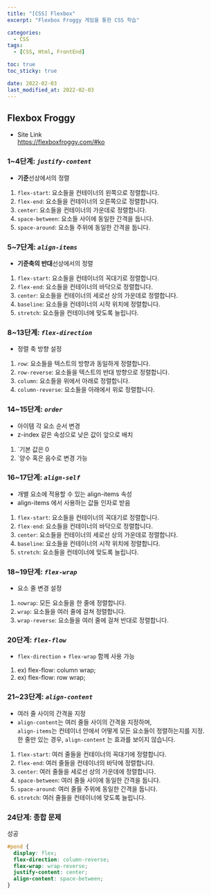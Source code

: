 ```yaml
---
title: "[CSS] Flexbox"
excerpt: "Flexbox Froggy 게임을 통한 CSS 학습"

categories:
  - CSS
tags:
  - [CSS, Html, FrontEnd]

toc: true
toc_sticky: true

date: 2022-02-03
last_modified_at: 2022-02-03
---
```


## Flexbox Froggy

- Site Link  
  https://flexboxfroggy.com/#ko

### 1~4단계: **_`justify-content`_**

- **기준**선상에서의 정렬

1. `flex-start`: 요소들을 컨테이너의 왼쪽으로 정렬합니다.
2. `flex-end`: 요소들을 컨테이너의 오른쪽으로 정렬합니다.
3. `center`: 요소들을 컨테이너의 가운데로 정렬합니다.
4. `space-between`: 요소들 사이에 동일한 간격을 둡니다.
5. `space-around`: 요소들 주위에 동일한 간격을 둡니다.

### 5~7단계: **_`align-items`_**

- **기준축의 반대**선상에서의 정렬

1. `flex-start`: 요소들을 컨테이너의 꼭대기로 정렬합니다.
2. `flex-end`: 요소들을 컨테이너의 바닥으로 정렬합니다.
3. `center`: 요소들을 컨테이너의 세로선 상의 가운데로 정렬합니다.
4. `baseline`: 요소들을 컨테이너의 시작 위치에 정렬합니다.
5. `stretch`: 요소들을 컨테이너에 맞도록 늘립니다.

### 8~13단계: **_`flex-direction`_**

- 정렬 축 방향 설정

1. `row`: 요소들을 텍스트의 방향과 동일하게 정렬합니다.
1. `row-reverse`: 요소들을 텍스트의 반대 방향으로 정렬합니다.
1. `column`: 요소들을 위에서 아래로 정렬합니다.
1. `column-reverse`: 요소들을 아래에서 위로 정렬합니다.

### 14~15단계: **_`order`_**

- 아이템 각 요소 순서 변경
- z-index 같은 속성으로 낮은 값이 앞으로 배치

1. `기본 값은 0
1. `양수 혹은 음수로 변경 가능

### 16~17단계: **_`align-self`_**

- 개별 요소에 적용할 수 있는 align-items 속성
- align-items 에서 사용하는 값들 인자로 받음

1. `flex-start`: 요소들을 컨테이너의 꼭대기로 정렬합니다.
2. `flex-end`: 요소들을 컨테이너의 바닥으로 정렬합니다.
3. `center`: 요소들을 컨테이너의 세로선 상의 가운데로 정렬합니다.
4. `baseline`: 요소들을 컨테이너의 시작 위치에 정렬합니다.
5. `stretch`: 요소들을 컨테이너에 맞도록 늘립니다.

### 18~19단계: **_`flex-wrap`_**

- 요소 줄 변경 설정

1. `nowrap`: 모든 요소들을 한 줄에 정렬합니다.
1. `wrap`: 요소들을 여러 줄에 걸쳐 정렬합니다.
1. `wrap-reverse`: 요소들을 여러 줄에 걸쳐 반대로 정렬합니다.

### 20단계: **_`flex-flow`_**

- `flex-direction` + `flex-wrap` 함께 사용 가능

1. ex) flex-flow: column wrap;
1. ex) flex-flow: row wrap;

### 21~23단계: **_`align-content`_**

- 여러 줄 사이의 간격을 지정
- `align-content`는 여러 줄들 사이의 간격을 지정하며,  
  `align-items`는 컨테이너 안에서 어떻게 모든 요소들이 정렬하는지를 지정.  
  한 줄만 있는 경우, `align-content` 는 효과를 보이지 않습니다.

1. `flex-start`: 여러 줄들을 컨테이너의 꼭대기에 정렬합니다.
1. `flex-end`: 여러 줄들을 컨테이너의 바닥에 정렬합니다.
1. `center`: 여러 줄들을 세로선 상의 가운데에 정렬합니다.
1. `space-between`: 여러 줄들 사이에 동일한 간격을 둡니다.
1. `space-around`: 여러 줄들 주위에 동일한 간격을 둡니다.
1. `stretch`: 여러 줄들을 컨테이너에 맞도록 늘립니다.

### 24단계: 종합 문제

성공

```CSS
#pond {
  display: flex;
  flex-direction: column-reverse;
  flex-wrap: wrap-reverse;
  justify-content: center;
  align-content: space-between;
}
```
